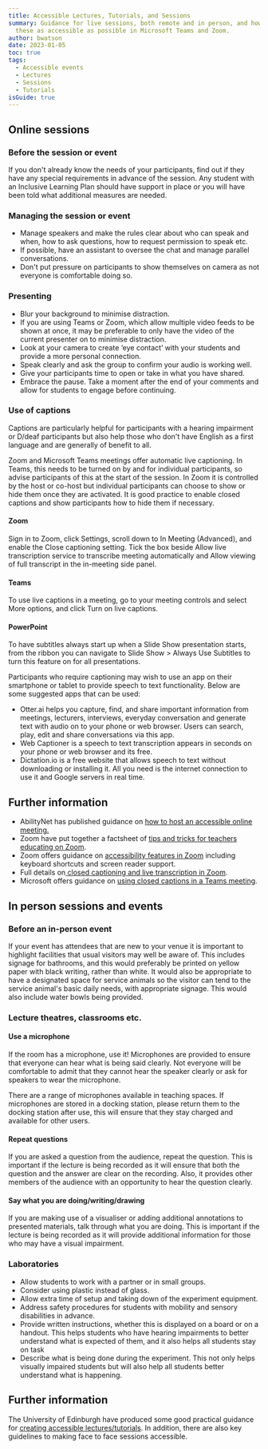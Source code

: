 ```yaml
---
title: Accessible Lectures, Tutorials, and Sessions
summary: Guidance for live sessions, both remote and in person, and how to make
  these as accessible as possible in Microsoft Teams and Zoom.
author: bwatson
date: 2023-01-05
toc: true
tags:
  - Accessible events
  - Lectures
  - Sessions
  - Tutorials
isGuide: true
---
```

## Online sessions

### Before the session or event

If you don't already know the needs of your participants, find out if they have any special requirements in advance of the session. Any student with an Inclusive Learning Plan should have support in place or you will have been told what additional measures are needed. 

### Managing the session or event

* Manage speakers and make the rules clear about who can speak and when, how to ask questions, how to request permission to speak etc.
* If possible, have an assistant to oversee the chat and manage parallel conversations.
* Don't put pressure on participants to show themselves on camera as not everyone is comfortable doing so.

### Presenting

* Blur your background to minimise distraction.
* If you are using Teams or Zoom, which allow multiple video feeds to be shown at once, it may be preferable to only have the video of the current presenter on to minimise distraction. 
* Look at your camera to create ‘eye contact’ with your students and provide a more personal connection.
* Speak clearly and ask the group to confirm your audio is working well.
* Give your participants time to open or take in what you have shared.
* Embrace the pause. Take a moment after the end of your comments and allow for students to engage before continuing.

### Use of captions

Captions are particularly helpful for participants with a hearing impairment or D/deaf participants but also help those who don't have English as a first language and are generally of benefit to all.

Zoom and Microsoft Teams meetings offer automatic live captioning. In Teams, this needs to be turned on by and for individual participants, so advise participants of this at the start of the session. In Zoom it is controlled by the host or co-host but individual participants can choose to show or hide them once they are activated. It is good practice to enable closed captions and show participants how to hide them if necessary. 

#### Zoom

Sign in to Zoom, click Settings, scroll down to In Meeting (Advanced), and enable the Close captioning setting. Tick the box beside Allow live transcription service to transcribe meeting automatically and Allow viewing of full transcript in the in-meeting side panel.

#### Teams

To use live captions in a meeting, go to your meeting controls and select More options, and click Turn on live captions.

#### PowerPoint

To have subtitles always start up when a Slide Show presentation starts, from the ribbon you can navigate to Slide Show > Always Use Subtitles to turn this feature on for all presentations.

Participants who require captioning may wish to use an app on their smartphone or tablet to provide speech to text functionality. Below are some suggested apps that can be used:

* Otter.ai helps you capture, find, and share important information from meetings, lecturers, interviews, everyday conversation and generate text with audio on to your phone or web browser. Users can search, play, edit and share conversations via this app.
* Web Captioner is a speech to text transcription appears in seconds on your phone or web browser and its free.
* Dictation.io is a free website that allows speech to text without downloading or installing it. All you need is the internet connection to use it and Google servers in real time.

## Further information

* AbilityNet has published guidance on [how to host an accessible online meeting.](%22https:/)
* Zoom have put together a factsheet of [tips and tricks for teachers educating on Zoom](https://zoom.us/docs/doc/Tips).
* Zoom offers guidance on [accessibility features in Zoom](https://zoom.us/accessibility) including keyboard shortcuts and screen reader support.
* Full details on[ closed captioning and live transcription in Zoom](https://support.zoom.us/hc/en-us/articles/207279736-Closed-Captioning).
* Microsoft offers guidance on [using closed captions in a Teams meeting](https://support.microsoft.com/en-us/office/use-live-captions-in-a-teams-meeting-4be2d304-f675-4b57-8347-cbd000a21260).

## In person sessions and events 

### Before an in-person event 

If your event has attendees that are new to your venue it is important to highlight facilities that usual visitors may well be aware of. This includes signage for bathrooms, and this would preferably be printed on yellow paper with black writing, rather than white. It would also be appropriate to have a designated space for service animals so the visitor can tend to the service animal's basic daily needs, with appropriate signage. This would also include water bowls being provided. 

### Lecture theatres, classrooms etc. 

#### Use a microphone

If the room has a microphone, use it! Microphones are provided to ensure that everyone can hear what is being said clearly. Not everyone will be comfortable to admit that they cannot hear the speaker clearly or ask for speakers to wear the microphone. 

There are a range of microphones available in teaching spaces. If microphones are stored in a docking station, please return them to the docking station after use, this will ensure that they stay charged and available for other users. 

#### Repeat questions

If you are asked a question from the audience, repeat the question. This is important if the lecture is being recorded as it will ensure that both the question and the answer are clear on the recording. Also, it provides other members of the audience with an opportunity to hear the question clearly. 

#### Say what you are doing/writing/drawing

If you are making use of a visualiser or adding additional annotations to presented materials, talk through what you are doing. This is important if the lecture is being recorded as it will provide additional information for those who may have a visual impairment.

### Laboratories

* Allow students to work with a partner or in small groups.
* Consider using plastic instead of glass.
* Allow extra time of setup and taking down of the experiment equipment.
* Address safety procedures for students with mobility and sensory disabilities in advance.
* Provide written instructions, whether this is displayed on a board or on a handout. This helps students who have hearing impairments to better understand what is expected of them, and it also helps all students stay on task
* Describe what is being done during the experiment. This not only helps visually impaired students but will also help all students better understand what is happening.

## Further information

The University of Edinburgh have produced some good practical guidance for [creating accessible lectures/tutorials](https://www.e). In addition, there are also key guidelines to making face to face sessions accessible.